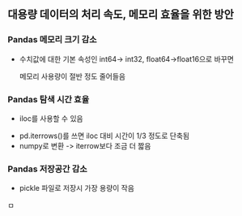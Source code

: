 ## 대용량 데이터의 처리 속도, 메모리 효율을 위한 방안



### Pandas 메모리 크기 감소

* 수치값에 대한 기본 속성인 int64-> int32, float64->float16으로 바꾸면

  메모리 사용량이 절반 정도 줄어들음



### Pandas 탐색 시간 효율

* iloc를 사용할 수 있음

- pd.iterrows()를 쓰면 iloc  대비 시간이 1/3 정도로 단축됨
- numpy로 변환 -> iterrow보다 조금 더 짧음

### Pandas 저장공간 감소

* pickle 파일로 저장시 가장 용량이 작음

ㅁ